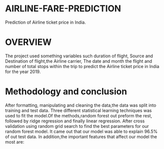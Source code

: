 # AIRLINE-FARE-PREDICTION
Prediction of Airline ticket price in India.

# OVERVIEW 
The project used something variables such duration of flight,
Source and Destination of flight,the Airline carrier,
The date and month the flight and number of total stops within 
the trip to predict the Airline ticket price in India for the year 2019.

# Methodology and conclusion 
After formatting, manipulating and cleaning the data,the data was split into training and test data.
Three different statistical learning techniques was used to fit the model.Of the methods,random forest out preform the rest, followed by ridge regression and finally linear regression.
After cross validation using random grid search to find the best parameters for our random forest model. It came out that our model was able to explain 96.5% of out test data.
In addition,the important features that affect our model the most are:

   
